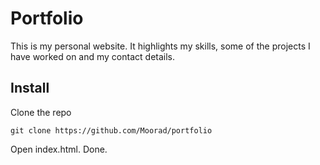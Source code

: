# Portfolio

This is my personal website. It highlights my skills, some of the projects I have worked on and my contact details.

## Install

Clone the repo
```
git clone https://github.com/Moorad/portfolio
```

Open index.html. Done.